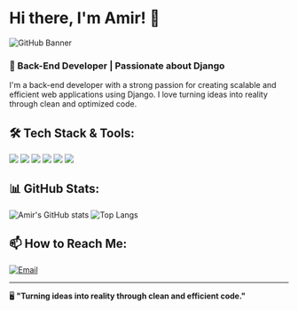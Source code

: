 # Hi there, I'm Amir! 👋

![GitHub Banner](https://i.postimg.cc/G3fX4gbN/DALL-E-2025-02-07-17-38-11-Git-Hub.png)

### 🚀 Back-End Developer | Passionate about Django

I'm a back-end developer with a strong passion for creating scalable and efficient web applications using Django. I love turning ideas into reality through clean and optimized code. 

## 🛠️ Tech Stack & Tools:

<p align="left">
  <img src="https://img.shields.io/badge/Python-3776AB?style=for-the-badge&logo=python&logoColor=white" />
  <img src="https://img.shields.io/badge/Django-092E20?style=for-the-badge&logo=django&logoColor=white" />
  <img src="https://img.shields.io/badge/sql-2d516c?style=for-the-badge&logo=mysql&logoColor=white" />
  <img src="https://img.shields.io/badge/HTML5-E34F26?style=for-the-badge&logo=html5&logoColor=white" />
  <img src="https://img.shields.io/badge/CSS3-1572B6?style=for-the-badge&logo=css3&logoColor=white" />
  <img src="https://img.shields.io/badge/Git-F05032?style=for-the-badge&logo=git&logoColor=white" />
</p>

## 📊 GitHub Stats:
![Amir's GitHub stats](https://github-readme-stats.vercel.app/api?username=amirnrzi&show_icons=true&theme=radical)
![Top Langs](https://github-readme-stats.vercel.app/api/top-langs/?username=amirnrzi&layout=compact&theme=radical)

## 📫 How to Reach Me:
[![Email](https://img.shields.io/badge/Email-amirrezanorouzi9@gmail.com-6600ff)](mailto:amirrezanorouzi9@gmail.com)

---
🖥️ **"Turning ideas into reality through clean and efficient code."**
